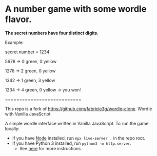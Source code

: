 # A number game with some wordle flavor.

<b>The secret numbers have four distinct digits.</b>

Example: 

secret number = 1234

5678 -> 0 green, 0 yellow

1278 -> 2 green, 0 yellow

1342 -> 1 green, 3 yellow

1234 -> 4 green, 0 yellow -> you won!


===========================

This repo is a fork of <https://github.com/fabricio3g/wordle-clone>. 
Wordle with Vanilla JavaScript

A simple wordle interface written in Vanilla JavaScript. To run the game locally:

* If you have [Node](https://nodejs.org/en/) installed, run `npx live-server .` in the repo root.
* If you have Python 3 installed, run `python3 -m http.server`.
  * See [here](https://developer.mozilla.org/en-US/docs/Learn/Common_questions/set_up_a_local_testing_server) for more instructions. 

 

